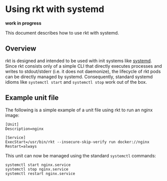 # Using rkt with systemd

**work in progress**

This document describes how to use rkt with systemd.

## Overview

rkt is designed and intended to be used with init systems like [systemd](http://www.freedesktop.org/wiki/Software/systemd/).
Since rkt consists only of a simple CLI that directly executes processes and writes to stdout/stderr (i.e. it does not daemonize), the lifecycle of rkt pods can be directly managed by systemd.
Consequently, standard systemd idioms like `systemctl start` and `systemctl stop` work out of the box.

## Example unit file

The following is a simple example of a unit file using rkt to run an nginx image:
```
[Unit]
Description=nginx

[Service]
ExecStart=/usr/bin/rkt --insecure-skip-verify run docker://nginx
Restart=always
```

This unit can now be managed using the standard `systemctl` commands:
```
systemctl start nginx.service
systemctl stop nginx.service
systemctl restart nginx.service
```
